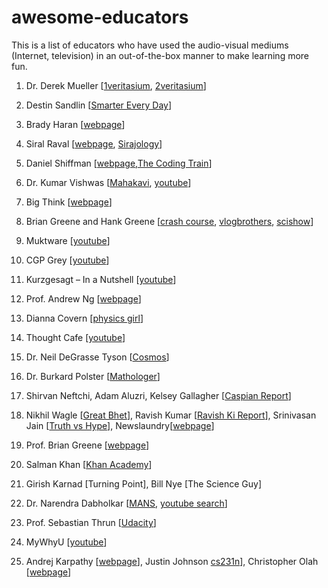 # awesome-educators
This is a list of educators who have used the audio-visual mediums (Internet, television) in an out-of-the-box manner to make learning more fun.  


1) Dr. Derek Mueller [[1veritasium](https://www.youtube.com/user/1veritasium), [2veritasium](https://www.youtube.com/user/2veritasium)]

2) Destin Sandlin [[Smarter Every Day](http://www.smartereveryday.com/)]

3) Brady Haran [[webpage](http://www.bradyharanblog.com/)]

4) Siral Raval [[webpage](http://www.sirajraval.com/), [Sirajology](https://www.youtube.com/channel/UCWN3xxRkmTPmbKwht9FuE5A)]

5) Daniel Shiffman [[webpage](http://shiffman.net/),[The Coding Train](http://thecodingtrain.com/)]

6) Dr. Kumar Vishwas [[Mahakavi](https://www.youtube.com/playlist?list=PL4gSUwMBf0L3rDaq2mlujbnrMSPDLiOlh), [youtube](
https://www.youtube.com/channel/UCaW6vCXrl7hEE7qbbxYEzww)]

7) Big Think [[webpage](http://bigthink.com/)]

8) Brian Greene and Hank Greene [[crash course](https://www.youtube.com/user/crashcourse), [vlogbrothers](https://www.youtube.com/user/vlogbrothers), [scishow](https://www.youtube.com/user/scishow)]

9) Muktware [[youtube](https://www.youtube.com/user/muktware)]

10) CGP Grey [[youtube](https://www.youtube.com/user/CGPGrey/videos)]

11) Kurzgesagt – In a Nutshell [[youtube](https://www.youtube.com/user/Kurzgesagt)]

12) Prof. Andrew Ng [[webpage](http://www.andrewng.org/)]

13) Dianna Covern [[physics girl](https://www.youtube.com/user/physicswoman/)]

14) Thought Cafe [[youtube](https://www.youtube.com/user/ThoughtBubbler)]

15) Dr. Neil DeGrasse Tyson [[Cosmos](http://www.dailymotion.com/playlist/x3o759_UtsavTvSeries_cosmos-a-spacetime-odyssey-season-1/1#video=x3mp02p)]

16) Dr. Burkard Polster [[Mathologer](https://www.youtube.com/channel/UC1_uAIS3r8Vu6JjXWvastJg/featured)]

17) Shirvan Neftchi, Adam Aluzri, Kelsey Gallagher [[Caspian Report](http://caspianreport.info/)]

18) Nikhil Wagle [[Great Bhet](https://www.youtube.com/playlist?list=PL4xVXSEaI9q_TWtpsqvpxnfyVuAidDvvp)], Ravish Kumar [[Ravish Ki Report](https://khabar.ndtv.com/videos/show/prime-time)], Srinivasan Jain [[Truth vs Hype](http://www.ndtv.com/video/list/shows/truth-vs-hype)], Newslaundry[[webpage](https://www.newslaundry.com/)]

19) Prof. Brian Greene [[webpage](http://www.briangreene.org/)]

20) Salman Khan [[Khan Academy](https://www.khanacademy.org/)]

21) Girish Karnad [Turning Point], Bill Nye [The Science Guy]

22) Dr. Narendra Dabholkar [[MANS](https://www.youtube.com/channel/UCKodSJyTwhEj8XDaS3TxMvw), [youtube search](https://www.youtube.com/results?search_query=dr+dabholkar)]

23) Prof. Sebastian Thrun [[Udacity](https://in.udacity.com/)]

24) MyWhyU [[youtube](https://www.youtube.com/user/MyWhyU)]

25) Andrej Karpathy [[webpage](http://karpathy.github.io/)], Justin Johnson [cs231n](http://cs231n.stanford.edu/2016/
)], Christopher Olah [[webpage](http://colah.github.io/)]
